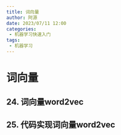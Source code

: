 ```yaml
---
title: 词向量
author: 阿源
date: 2023/07/11 12:00
categories:
 - 机器学习快速入门
tags:
 - 机器学习
---
```

# 词向量
## 24. 词向量word2vec

## 25. 代码实现词向量word2vec

